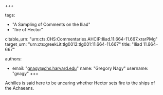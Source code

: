 +++

tags:
- "A Sampling of Comments on the Iliad"
- "fire of Hector"

citable_urn: "urn:cts:CHS:Commentaries.AHCIP:Iliad.11.664-11.667.xrarPMg"
target_urn: "urn:cts:greekLit:tlg0012.tlg001:11.664-11.667"
title: "Iliad 11.664–667"

authors:
- email: "gnagy@chs.harvard.edu"
  name: "Gregory Nagy"
  username: "gnagy"
+++

<p>Achilles is said here to be uncaring whether Hector sets fire to the ships of the Achaeans.  </p>